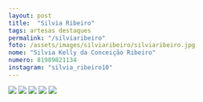 ```yaml
---
layout: post
title:  "Silvia Ribeiro"
tags: artesas destaques
permalink: "/silviaribeiro"
foto: /assets/images/silviaribeiro/silviaribeiro.jpg
nome: "Silvia Kelly da Conceição Ribeiro"
numero: 81989821134
instagram: "silvia_ribeiro10"
---
```



<div class="mostruario">
  <img src="{{ site.url }}/assets/images/silviaribeiro/silviaribeiro1.jpg" />
  <img src="{{ site.url }}/assets/images/silviaribeiro/silviaribeiro2.jpg" />
  <img src="{{ site.url }}/assets/images/silviaribeiro/silviaribeiro3.jpg" />
  <img src="{{ site.url }}/assets/images/silviaribeiro/silviaribeiro4.jpg" />
  <img src="{{ site.url }}/assets/images/silviaribeiro/silviaribeiro5.jpg" />
</div>
